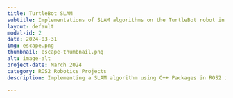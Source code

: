 ```yaml
---
title: TurtleBot SLAM
subtitle: Implementations of SLAM algorithms on the TurtleBot robot in ROS2 Simulation environement.
layout: default
modal-id: 2
date: 2024-03-31
img: escape.png
thumbnail: escape-thumbnail.png
alt: image-alt
project-date: March 2024
category: ROS2 Robotics Projects
description: Implementing a SLAM algorithm using C++ Packages in ROS2 in simulation environment in the TurtleBot3.

---
```

